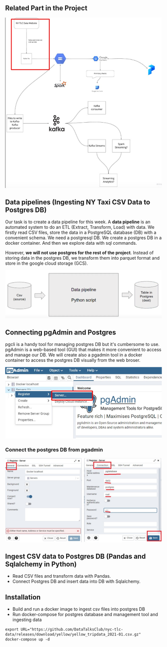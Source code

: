 ## Related Part in the Project
![Week 1 - Overview](../../docs/week1/week1_overview.jpg)

## Data pipelines (Ingesting NY Taxi CSV Data to Postgres DB)

Our task is to create a data pipeline for this week. A **data pipeline** is an automated system to do an ETL (Extract, Transform, Load) with data. We firstly read CSV files, store the data in a PostgreSQL database (DB) with a convenient schema. We need a postgresql DB. We create a postgres DB in a docker container. And then we explore data with sql commands.

However, **we will not use postgres for the rest of the project**. Instead of storing data in the postgres DB, we transform them into parquet format and store in the google cloud storage (GCS).

![data pipeline](../../docs/week1/01_01.png)

## Connecting pgAdmin and Postgres

pgcli is a handy tool for managing postgres DB but it's cumbersome to use. pgAdmin is a web-based tool (GUI) that makes it more convenient to access and manage our DB. We will create also a pgadmin tool in a docker container to access the postgres DB visually from the web broser. 

![data pipeline](../../docs/week1/pgadmin4.jpg)

### Connect the postgres DB from pgadmin

![data pipeline](../../docs/week1/pgadmin5.jpg)


## Ingest CSV data to Postgres DB (Pandas and Sqlalchemy in Python)

- Read CSV files and transform data with Pandas.
- Connect Postgres DB and insert data into DB with Sqlalchemy.


## Installation
- Build and run a docker image to ingest csv files into postgres DB
- Run docker-compose for postgres database and management tool and ingesting data
```
export URL="https://github.com/DataTalksClub/nyc-tlc-data/releases/download/yellow/yellow_tripdata_2021-01.csv.gz"
docker-compose up -d
```